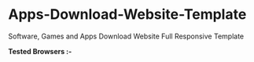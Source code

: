 # Apps-Download-Website-Template
Software, Games and Apps Download Website Full Responsive Template

<b>Tested Browsers :- </b>
